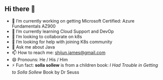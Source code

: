 ## Hi there 👋

- 🔭 I’m currently working on getting Microsoft Certified: Azure Fundamentals AZ900
- 🌱 I’m currently learning Cloud Support and DevOp
- 👯 I’m looking to collaborate on k8s
- 🤔 I’m looking for help with joining K8s community
- 💬 Ask me about Java
- 📫 How to reach me: shijun.james@gmail.com
- 😄 Pronouns: He / His / Him
- ⚡ Fun fact: **solla sollew** is from a children book: *I Had Trouble in Getting to Solla Sollew* Book by Dr Seuss

